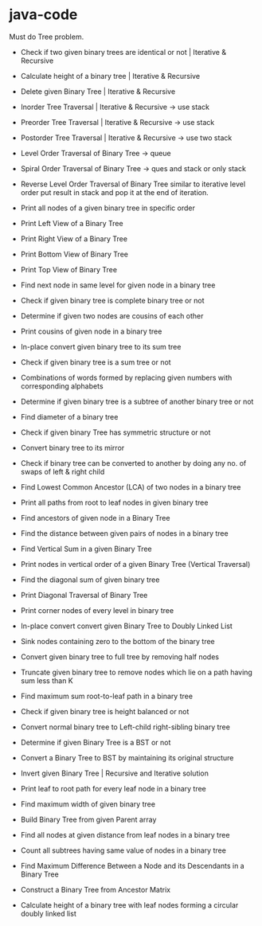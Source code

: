 # java-code

Must do Tree problem.

* Check if two given binary trees are identical or not | Iterative & Recursive 
* Calculate height of a binary tree | Iterative & Recursive
* Delete given Binary Tree | Iterative & Recursive
* Inorder Tree Traversal | Iterative & Recursive  -> use stack
* Preorder Tree Traversal | Iterative & Recursive  -> use stack
* Postorder Tree Traversal | Iterative & Recursive -> use two stack
* Level Order Traversal of Binary Tree -> queue
* Spiral Order Traversal of Binary Tree -> ques and stack or only stack

* Reverse Level Order Traversal of Binary Tree 
    similar to iterative level order put result in stack and pop it at the end of iteration.
    
* Print all nodes of a given binary tree in specific order
* Print Left View of a Binary Tree
* Print Right View of a Binary Tree
* Print Bottom View of Binary Tree
* Print Top View of Binary Tree
* Find next node in same level for given node in a binary tree
* Check if given binary tree is complete binary tree or not
* Determine if given two nodes are cousins of each other
* Print cousins of given node in a binary tree
* In-place convert given binary tree to its sum tree
* Check if given binary tree is a sum tree or not
* Combinations of words formed by replacing given numbers with corresponding alphabets
* Determine if given binary tree is a subtree of another binary tree or not
* Find diameter of a binary tree
* Check if given binary Tree has symmetric structure or not
* Convert binary tree to its mirror
* Check if binary tree can be converted to another by doing any no. of swaps of left & right child
* Find Lowest Common Ancestor (LCA) of two nodes in a binary tree
* Print all paths from root to leaf nodes in given binary tree
* Find ancestors of given node in a Binary Tree
* Find the distance between given pairs of nodes in a binary tree
* Find Vertical Sum in a given Binary Tree
* Print nodes in vertical order of a given Binary Tree (Vertical Traversal)
* Find the diagonal sum of given binary tree
* Print Diagonal Traversal of Binary Tree
* Print corner nodes of every level in binary tree
* In-place convert convert given Binary Tree to Doubly Linked List
* Sink nodes containing zero to the bottom of the binary tree
* Convert given binary tree to full tree by removing half nodes
* Truncate given binary tree to remove nodes which lie on a path having sum less than K
* Find maximum sum root-to-leaf path in a binary tree
* Check if given binary tree is height balanced or not
* Convert normal binary tree to Left-child right-sibling binary tree
* Determine if given Binary Tree is a BST or not
* Convert a Binary Tree to BST by maintaining its original structure
* Invert given Binary Tree | Recursive and Iterative solution
* Print leaf to root path for every leaf node in a binary tree
* Find maximum width of given binary tree
* Build Binary Tree from given Parent array
* Find all nodes at given distance from leaf nodes in a binary tree
* Count all subtrees having same value of nodes in a binary tree
* Find Maximum Difference Between a Node and its Descendants in a Binary Tree
* Construct a Binary Tree from Ancestor Matrix
* Calculate height of a binary tree with leaf nodes forming a circular doubly linked list

